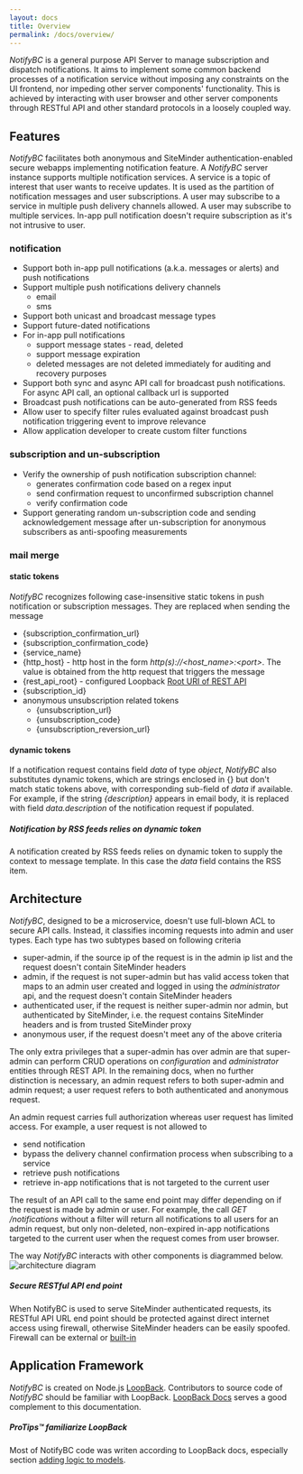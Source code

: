 ```yaml
---
layout: docs
title: Overview
permalink: /docs/overview/
---
```


*NotifyBC* is a general purpose API Server to manage subscription and dispatch notifications. It aims to implement some common backend processes of a notification service without imposing any constraints on the UI frontend, nor impeding other server components' functionality. This is achieved by interacting with user browser and other server components through RESTful API and other standard protocols in a loosely coupled way.

## Features
*NotifyBC* facilitates both anonymous and SiteMinder authentication-enabled secure webapps implementing notification feature. A *NotifyBC* server instance supports multiple notification services.  A service is a topic of interest that user wants to receive updates. It is used as the partition of notification messages and user subscriptions. A user may subscribe to a service in multiple push delivery channels allowed. A user may subscribe to multiple services. In-app pull notification doesn't require subscription as it's not intrusive to user.

### notification
* Support both in-app pull notifications (a.k.a. messages or alerts) and push notifications
* Support multiple push notifications delivery channels
  * email
  * sms
* Support both unicast and broadcast message types
* Support future-dated notifications
* For in-app pull notifications
  * support message states - read, deleted
  * support message expiration
  * deleted messages are not deleted immediately for auditing and recovery purposes
* Support both sync and async API call for broadcast push notifications. For async API call, an optional callback url is supported
* Broadcast push notifications can be auto-generated from RSS feeds
* Allow user to specify filter rules evaluated against broadcast push notification triggering event to improve relevance
* Allow application developer to create custom filter functions

### subscription and un-subscription
* Verify the ownership of push notification subscription channel:
  * generates confirmation code based on a regex input
  * send confirmation request to unconfirmed subscription channel
  * verify confirmation code
* Support generating random un-subscription code and sending acknowledgement message after un-subscription for anonymous subscribers as anti-spoofing measurements

### mail merge

#### static tokens
*NotifyBC* recognizes following case-insensitive static tokens in push notification or subscription messages. They are replaced when sending the message
 
* {subscription_confirmation_url}
* {subscription_confirmation_code}
* {service_name} 
* {http_host} - http host in the form *http(s)://\<host_name\>:\<port\>*. The value is obtained from the http request that triggers the message
* {rest_api_root} - configured Loopback [Root URI of REST API](https://loopback.io/doc/en/lb3/config.json.html#top-level-properties)
* {subscription_id} 
* anonymous unsubscription related tokens
  * {unsubscription_url}
  * {unsubscription_code}
  * {unsubscription_reversion_url}

#### dynamic tokens
If a notification request contains field *data* of type *object*, *NotifyBC* also substitutes dynamic tokens, which are strings enclosed in {} but don't match static tokens above, with corresponding sub-field of *data* if available. For example, if the string *{description}* appears in email body, it is replaced with field *data.description* of the notification request if populated.

<div class="note info">
  <h5>Notification by RSS feeds relies on dynamic token</h5>
  <p>A notification created by RSS feeds relies on dynamic token to supply the context to message template. In this case the <i>data</i> field contains the RSS item.</p>
</div>

## Architecture

*NotifyBC*, designed to be a microservice, doesn't use full-blown ACL to secure API calls. Instead, it classifies incoming requests into admin and user types. Each type has two subtypes based on following criteria

* super-admin, if the source ip of the request is in the admin ip list and the request doesn't contain SiteMinder headers
* admin, if the request is not super-admin but has valid access token that maps to an admin user created and logged in using the *administrator* api, and the request doesn't contain SiteMinder headers
* authenticated user, if the request is neither super-admin nor admin, but authenticated by SiteMinder, i.e. the request contains SiteMinder headers and is from trusted SiteMinder proxy
* anonymous user, if the request doesn't meet any of the above criteria

The only extra privileges that a super-admin has over admin are that super-admin can perform CRUD operations on *configuration* and *administrator* entities through REST API. In the remaining docs, when no further distinction is necessary, an admin request refers to both super-admin and admin request; a user request refers to both authenticated and anonymous request.
 
An admin request carries full authorization whereas user request has limited access. For example, a user request is not allowed to

* send notification
* bypass the delivery channel confirmation process when subscribing to a service
* retrieve push notifications
* retrieve in-app notifications that is not targeted to the current user

The result of an API call to the same end point may differ depending on if the request is made by admin or user. For example, the call *GET /notifications* without a filter will return all notifications to all users for an admin request, but only non-deleted, non-expired in-app notifications targeted to the current user when the request comes from user browser.

The way *NotifyBC* interacts with other components is diagrammed below.
![architecture diagram]({{site.baseurl}}/img/architecture.png)

<div class="note warning">
  <h5>Secure RESTful API end point</h5>
  <p>When NotifyBC is used to serve SiteMinder authenticated requests, its RESTful API URL end point should be protected against direct internet access using firewall, otherwise SiteMinder headers can be easily spoofed. Firewall can be external or <a href="../configuration/#siteminder-reverse-proxy-ip-list-and-trusted-reverse-proxy-ip-list">built-in</a></p>
</div>

## Application Framework
*NotifyBC* is created on Node.js [LoopBack](https://loopback.io/). Contributors to source code of *NotifyBC* should be familiar with LoopBack. [LoopBack Docs](https://docs.strongloop.com/display/public/LB/LoopBack) serves a good complement to this documentation.

<div class="note">
  <h5>ProTips™ familiarize LoopBack</h5>
  <p>Most of NotifyBC code was writen according to LoopBack docs, especially section <a href="https://docs.strongloop.com/display/public/LB/Adding+logic+to+models">adding logic to models</a>.</p>
</div>
